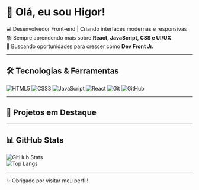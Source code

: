 # 👋 Olá, eu sou Higor!

💻 Desenvolvedor Front-end | Criando interfaces modernas e responsivas  
📚 Sempre aprendendo mais sobre **React, JavaScript, CSS e UI/UX**  
🚀 Buscando oportunidades para crescer como **Dev Front Jr.**

---

## 🛠️ Tecnologias & Ferramentas

![HTML5](https://img.shields.io/badge/-HTML5-E34F26?style=flat&logo=html5&logoColor=fff)
![CSS3](https://img.shields.io/badge/-CSS3-1572B6?style=flat&logo=css3)
![JavaScript](https://img.shields.io/badge/-JavaScript-F7DF1E?style=flat&logo=javascript&logoColor=000)
![React](https://img.shields.io/badge/-React-61DAFB?style=flat&logo=react&logoColor=000)
![Git](https://img.shields.io/badge/-Git-F05032?style=flat&logo=git&logoColor=fff)
![GitHub](https://img.shields.io/badge/-GitHub-181717?style=flat&logo=github)

---

## 📌 Projetos em Destaque

<!-- - 🎨 [**Meu Portfólio**](#) — Site pessoal com meus projetos e contato  
- 📱 [**Clone Netflix**](#) — UI responsiva inspirada na Netflix com React  
- ✅ [**To-do App**](#) — Lista de tarefas feita em JavaScript puro  
-->

---

## 📊 GitHub Stats

![GitHub Stats](https://github-readme-stats.vercel.app/api?username=HigorThawan&show_icons=true&theme=tokyonight)  
![Top Langs](https://github-readme-stats.vercel.app/api/top-langs/?username=HigorThawan&layout=compact&theme=tokyonight)

---

<!-- ## 📫 Contato

- LinkedIn: [seu-linkedin](#)  
- Portfólio: [seu-site.com](#)  
- Email: seuemail@email.com  

---
-->

✨ Obrigado por visitar meu perfil!
